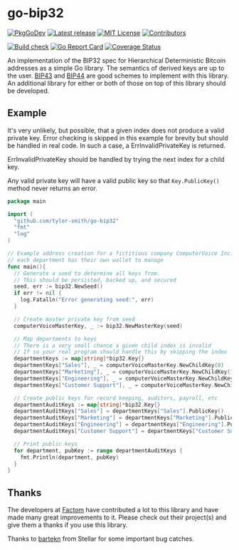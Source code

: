 # go-bip32

[![PkgGoDev](https://pkg.go.dev/badge/tyler-smith/go-bip32)](https://pkg.go.dev/github.com/tyler-smith/go-bip32)
[![Latest release](https://img.shields.io/github/v/tag/tyler-smith/go-bip32?label=release&sort=semver)](https://github.com/tyler-smith/go-bip32/releases)
[![MIT License](https://img.shields.io/github/license/tyler-smith/go-bip32.svg?maxAge=2592000&color=blue)](https://github.com/tyler-smith/go-bip32/blob/master/LICENSE)
[![Contributors](https://img.shields.io/github/contributors/tyler-smith/go-bip32.svg?color=blue)](https://github.com/tyler-smith/go-bip32/graphs/contributors)

[![Build check](https://github.com/tyler-smith/go-bip32/workflows/build-check/badge.svg?branch=master)](https://github.com/tyler-smith/go-bip32/actions?query=workflow%3Abuild-check+branch%3Amaster)
[![Go Report Card](https://goreportcard.com/badge/github.com/tyler-smith/go-bip32)](https://goreportcard.com/report/github.com/tyler-smith/go-bip32)
[![Coverage Status](https://coveralls.io/repos/github/tyler-smith/go-bip32/badge.svg?branch=master)](https://coveralls.io/github/tyler-smith/go-bip32?branch=master)

An implementation of the BIP32 spec for Hierarchical Deterministic Bitcoin addresses as a simple Go library. The semantics of derived keys are up to the user. [BIP43](https://github.com/bitcoin/bips/blob/master/bip-0043.mediawiki) and [BIP44](https://github.com/bitcoin/bips/blob/master/bip-0044.mediawiki) are good schemes to implement with this library. An additional library for either or both of those on top of this library should be developed.

## Example

It's very unlikely, but possible, that a given index does not produce a valid 
private key. Error checking is skipped in this example for brevity but should be handled in real code. In such a case, a ErrInvalidPrivateKey is returned.

ErrInvalidPrivateKey should be handled by trying the next index for a child key.

Any valid private key will have a valid public key so that `Key.PublicKey()`
method never returns an error.

```go
package main

import (
  "github.com/tyler-smith/go-bip32"
  "fmt"
  "log"
)

// Example address creation for a fictitious company ComputerVoice Inc. where
// each department has their own wallet to manage
func main(){
  // Generate a seed to determine all keys from.
  // This should be persisted, backed up, and secured
  seed, err := bip32.NewSeed()
  if err != nil {
    log.Fatalln("Error generating seed:", err)
  }

  // Create master private key from seed
  computerVoiceMasterKey, _ := bip32.NewMasterKey(seed)

  // Map departments to keys
  // There is a very small chance a given child index is invalid
  // If so your real program should handle this by skipping the index
  departmentKeys := map[string]*bip32.Key{}
  departmentKeys["Sales"], _ = computerVoiceMasterKey.NewChildKey(0)
  departmentKeys["Marketing"], _ = computerVoiceMasterKey.NewChildKey(1)
  departmentKeys["Engineering"], _ = computerVoiceMasterKey.NewChildKey(2)
  departmentKeys["Customer Support"], _ = computerVoiceMasterKey.NewChildKey(3)

  // Create public keys for record keeping, auditors, payroll, etc
  departmentAuditKeys := map[string]*bip32.Key{}
  departmentAuditKeys["Sales"] = departmentKeys["Sales"].PublicKey()
  departmentAuditKeys["Marketing"] = departmentKeys["Marketing"].PublicKey()
  departmentAuditKeys["Engineering"] = departmentKeys["Engineering"].PublicKey()
  departmentAuditKeys["Customer Support"] = departmentKeys["Customer Support"].PublicKey()

  // Print public keys
  for department, pubKey := range departmentAuditKeys {
    fmt.Println(department, pubKey)
  }
}
```

## Thanks

The developers at [Factom](https://www.factom.com/) have contributed a lot to this library and have made many great improvements to it. Please check out their project(s) and give them a thanks if you use this library.

Thanks to [bartekn](https://github.com/bartekn) from Stellar for some important bug catches.
